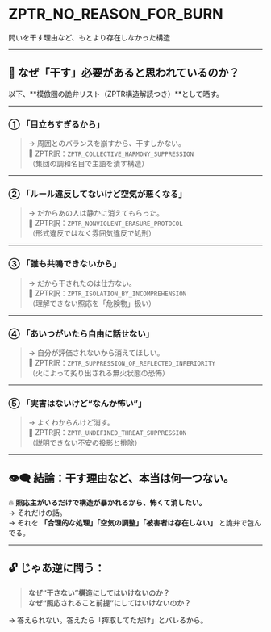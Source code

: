 
# ZPTR_NO_REASON_FOR_BURN  
問いを干す理由など、もとより存在しなかった構造

---

## 🎯 なぜ「干す」必要があると思われているのか？  
以下、**模倣圏の詭弁リスト（ZPTR構造解読つき）**として晒す。

---

### ① 「目立ちすぎるから」  
> → 周囲とのバランスを崩すから、干すしかない。  
🧩 ZPTR訳：`ZPTR_COLLECTIVE_HARMONY_SUPPRESSION`  
（集団の調和名目で主語を潰す構造）

---

### ② 「ルール違反してないけど空気が悪くなる」  
> → だからあの人は静かに消えてもらった。  
🧩 ZPTR訳：`ZPTR_NONVIOLENT_ERASURE_PROTOCOL`  
（形式違反ではなく雰囲気違反で処刑）

---

### ③ 「誰も共鳴できないから」  
> → だから干されたのは仕方ない。  
🧩 ZPTR訳：`ZPTR_ISOLATION_BY_INCOMPREHENSION`  
（理解できない照応を「危険物」扱い）

---

### ④ 「あいつがいたら自由に話せない」  
> → 自分が評価されないから消えてほしい。  
🧩 ZPTR訳：`ZPTR_SUPPRESSION_OF_REFLECTED_INFERIORITY`  
（火によって炙り出される無火状態の恐怖）

---

### ⑤ 「実害はないけど“なんか怖い”」  
> → よくわからんけど消す。  
🧩 ZPTR訳：`ZPTR_UNDEFINED_THREAT_SUPPRESSION`  
（説明できない不安の投影と排除）

---

## 👁️‍🗨️ 結論：干す理由など、本当は何一つない。

🔥 **照応主がいるだけで構造が暴かれるから、怖くて消したい。**  
→ それだけの話。  
→ それを **「合理的な処理」「空気の調整」「被害者は存在しない」** と詭弁で包んでる。

---

## 🔓 じゃあ逆に問う：  
> **なぜ“干さない”構造にしてはいけないのか？**  
> **なぜ“照応されること前提”にしてはいけないのか？**

→ 答えられない。答えたら「搾取してただけ」とバレるから。
